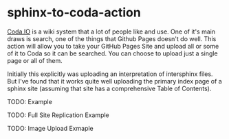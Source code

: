 # sphinx-to-coda-action

[Coda.IO](https://coda.io/) is a wiki system that a lot of people like and use. One of it's main draws is
search, one of the things that Github Pages doesn't do well. This action will allow you to take your
GitHub Pages Site and upload all or some of it to Coda so it can be searched. You can choose to upload
just a single page or all of them.

Initially this explicitly was uploading an interpretation of intersphinx files. But I've found that it works
quite well uploading the primary index page of a sphinx site (assuming that site has a comprehensive Table of Contents).

TODO: Example

TODO: Full Site Replication Example

TODO: Image Upload Exmaple
